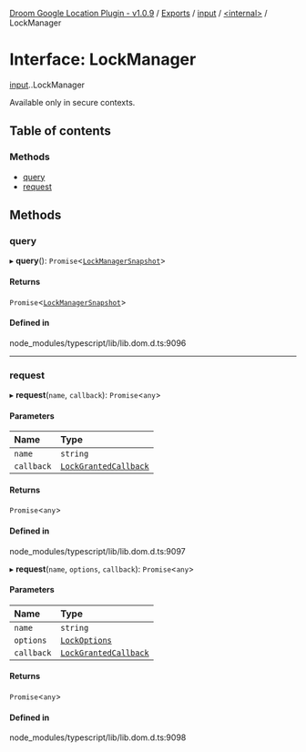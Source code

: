 [Droom Google Location Plugin - v1.0.9](../README.md) / [Exports](../modules.md) / [input](../modules/input.md) / [<internal\>](../modules/input._internal_.md) / LockManager

# Interface: LockManager

[input](../modules/input.md).[<internal>](../modules/input._internal_.md).LockManager

Available only in secure contexts.

## Table of contents

### Methods

- [query](input._internal_.LockManager.md#query)
- [request](input._internal_.LockManager.md#request)

## Methods

### query

▸ **query**(): `Promise`<[`LockManagerSnapshot`](input._internal_.LockManagerSnapshot.md)\>

#### Returns

`Promise`<[`LockManagerSnapshot`](input._internal_.LockManagerSnapshot.md)\>

#### Defined in

node_modules/typescript/lib/lib.dom.d.ts:9096

___

### request

▸ **request**(`name`, `callback`): `Promise`<`any`\>

#### Parameters

| Name | Type |
| :------ | :------ |
| `name` | `string` |
| `callback` | [`LockGrantedCallback`](input._internal_.LockGrantedCallback.md) |

#### Returns

`Promise`<`any`\>

#### Defined in

node_modules/typescript/lib/lib.dom.d.ts:9097

▸ **request**(`name`, `options`, `callback`): `Promise`<`any`\>

#### Parameters

| Name | Type |
| :------ | :------ |
| `name` | `string` |
| `options` | [`LockOptions`](input._internal_.LockOptions.md) |
| `callback` | [`LockGrantedCallback`](input._internal_.LockGrantedCallback.md) |

#### Returns

`Promise`<`any`\>

#### Defined in

node_modules/typescript/lib/lib.dom.d.ts:9098
